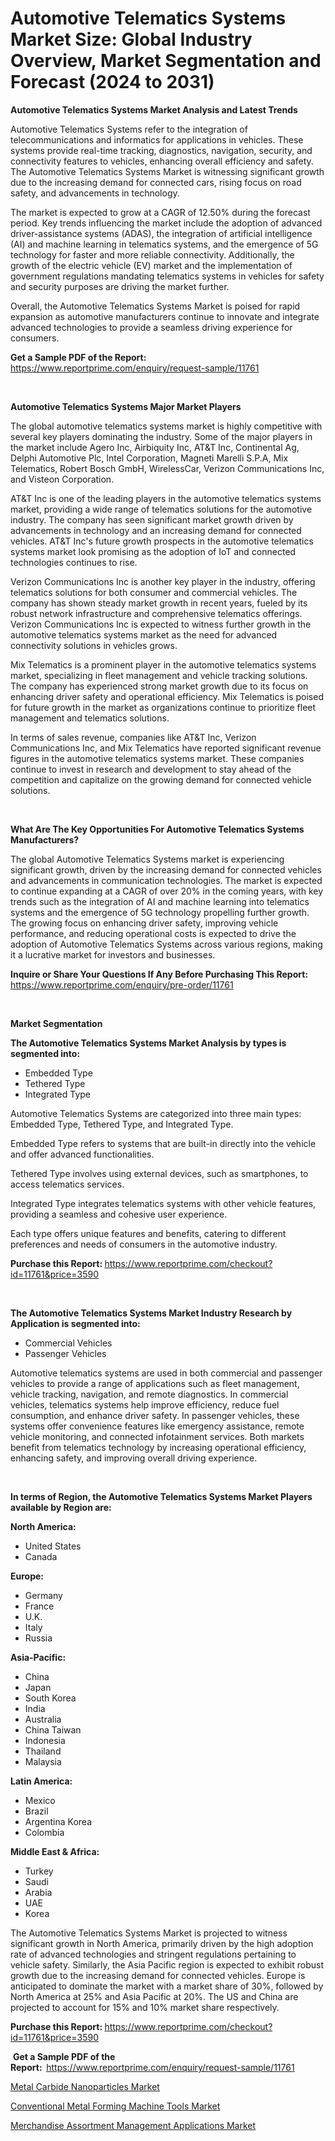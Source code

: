 <p><h1>Automotive Telematics Systems Market Size: Global Industry Overview, Market Segmentation and Forecast (2024 to 2031)</h1></p><p><strong>Automotive Telematics Systems Market Analysis and Latest Trends</strong></p>
<p><p>Automotive Telematics Systems refer to the integration of telecommunications and informatics for applications in vehicles. These systems provide real-time tracking, diagnostics, navigation, security, and connectivity features to vehicles, enhancing overall efficiency and safety. The Automotive Telematics Systems Market is witnessing significant growth due to the increasing demand for connected cars, rising focus on road safety, and advancements in technology. </p><p>The market is expected to grow at a CAGR of 12.50% during the forecast period. Key trends influencing the market include the adoption of advanced driver-assistance systems (ADAS), the integration of artificial intelligence (AI) and machine learning in telematics systems, and the emergence of 5G technology for faster and more reliable connectivity. Additionally, the growth of the electric vehicle (EV) market and the implementation of government regulations mandating telematics systems in vehicles for safety and security purposes are driving the market further.</p><p>Overall, the Automotive Telematics Systems Market is poised for rapid expansion as automotive manufacturers continue to innovate and integrate advanced technologies to provide a seamless driving experience for consumers.</p></p>
<p><strong>Get a Sample PDF of the Report:&nbsp;</strong> <a href="https://www.reportprime.com/enquiry/request-sample/11761">https://www.reportprime.com/enquiry/request-sample/11761</a></p>
<p>&nbsp;</p>
<p><strong>Automotive Telematics Systems Major Market Players</strong></p>
<p><p>The global automotive telematics systems market is highly competitive with several key players dominating the industry. Some of the major players in the market include Agero Inc, Airbiquity Inc, AT&T Inc, Continental Ag, Delphi Automotive Plc, Intel Corporation, Magneti Marelli S.P.A, Mix Telematics, Robert Bosch GmbH, WirelessCar, Verizon Communications Inc, and Visteon Corporation.</p><p>AT&T Inc is one of the leading players in the automotive telematics systems market, providing a wide range of telematics solutions for the automotive industry. The company has seen significant market growth driven by advancements in technology and an increasing demand for connected vehicles. AT&T Inc's future growth prospects in the automotive telematics systems market look promising as the adoption of IoT and connected technologies continues to rise.</p><p>Verizon Communications Inc is another key player in the industry, offering telematics solutions for both consumer and commercial vehicles. The company has shown steady market growth in recent years, fueled by its robust network infrastructure and comprehensive telematics offerings. Verizon Communications Inc is expected to witness further growth in the automotive telematics systems market as the need for advanced connectivity solutions in vehicles grows.</p><p>Mix Telematics is a prominent player in the automotive telematics systems market, specializing in fleet management and vehicle tracking solutions. The company has experienced strong market growth due to its focus on enhancing driver safety and operational efficiency. Mix Telematics is poised for future growth in the market as organizations continue to prioritize fleet management and telematics solutions.</p><p>In terms of sales revenue, companies like AT&T Inc, Verizon Communications Inc, and Mix Telematics have reported significant revenue figures in the automotive telematics systems market. These companies continue to invest in research and development to stay ahead of the competition and capitalize on the growing demand for connected vehicle solutions.</p></p>
<p>&nbsp;</p>
<p><strong>What Are The Key Opportunities For Automotive Telematics Systems Manufacturers?</strong></p>
<p><p>The global Automotive Telematics Systems market is experiencing significant growth, driven by the increasing demand for connected vehicles and advancements in communication technologies. The market is expected to continue expanding at a CAGR of over 20% in the coming years, with key trends such as the integration of AI and machine learning into telematics systems and the emergence of 5G technology propelling further growth. The growing focus on enhancing driver safety, improving vehicle performance, and reducing operational costs is expected to drive the adoption of Automotive Telematics Systems across various regions, making it a lucrative market for investors and businesses.</p></p>
<p><strong>Inquire or Share Your Questions If Any Before Purchasing This Report:</strong> <a href="https://www.reportprime.com/enquiry/pre-order/11761">https://www.reportprime.com/enquiry/pre-order/11761</a></p>
<p>&nbsp;</p>
<p><strong>Market Segmentation</strong></p>
<p><strong>The Automotive Telematics Systems Market Analysis by types is segmented into:</strong></p>
<p><ul><li>Embedded Type</li><li>Tethered Type</li><li>Integrated Type</li></ul></p>
<p><p>Automotive Telematics Systems are categorized into three main types: Embedded Type, Tethered Type, and Integrated Type. </p><p>Embedded Type refers to systems that are built-in directly into the vehicle and offer advanced functionalities. </p><p>Tethered Type involves using external devices, such as smartphones, to access telematics services. </p><p>Integrated Type integrates telematics systems with other vehicle features, providing a seamless and cohesive user experience. </p><p>Each type offers unique features and benefits, catering to different preferences and needs of consumers in the automotive industry.</p></p>
<p><strong>Purchase this Report:&nbsp;</strong><a href="https://www.reportprime.com/checkout?id=11761&price=3590">https://www.reportprime.com/checkout?id=11761&price=3590</a></p>
<p>&nbsp;</p>
<p><strong>The Automotive Telematics Systems Market Industry Research by Application is segmented into:</strong></p>
<p><ul><li>Commercial Vehicles</li><li>Passenger Vehicles</li></ul></p>
<p><p>Automotive telematics systems are used in both commercial and passenger vehicles to provide a range of applications such as fleet management, vehicle tracking, navigation, and remote diagnostics. In commercial vehicles, telematics systems help improve efficiency, reduce fuel consumption, and enhance driver safety. In passenger vehicles, these systems offer convenience features like emergency assistance, remote vehicle monitoring, and connected infotainment services. Both markets benefit from telematics technology by increasing operational efficiency, enhancing safety, and improving overall driving experience.</p></p>
<p>&nbsp;</p>
<p><strong>In terms of Region, the Automotive Telematics Systems Market Players available by Region are:</strong></p>
<p>
    <p> <strong> North America: </strong>
        <ul>
            <li>United States</li>
            <li>Canada</li>
        </ul>
        </p> 
    <p> <strong> Europe: </strong>
        <ul>
            <li>Germany</li>
            <li>France</li>
            <li>U.K.</li>
            <li>Italy</li>
            <li>Russia</li>
        </ul>
        </p> 
    <p> <strong> Asia-Pacific: </strong>
        <ul>
            <li>China</li>
            <li>Japan</li>
            <li>South Korea</li>
            <li>India</li>
            <li>Australia</li>
            <li>China Taiwan</li>
            <li>Indonesia</li>
            <li>Thailand</li>
            <li>Malaysia</li>
        </ul>
        </p> 
    <p> <strong> Latin America: </strong>
        <ul>
            <li>Mexico</li>
            <li>Brazil</li>
            <li>Argentina Korea</li>
            <li>Colombia</li>
        </ul>
        </p> 
    <p> <strong> Middle East & Africa: </strong>
        <ul>
            <li>Turkey</li>
            <li>Saudi</li>
            <li>Arabia</li>
            <li>UAE</li>
            <li>Korea</li>
        </ul>
    </p>
    </p>
<p><p>The Automotive Telematics Systems Market is projected to witness significant growth in North America, primarily driven by the high adoption rate of advanced technologies and stringent regulations pertaining to vehicle safety. Similarly, the Asia Pacific region is expected to exhibit robust growth due to the increasing demand for connected vehicles. Europe is anticipated to dominate the market with a market share of 30%, followed by North America at 25% and Asia Pacific at 20%. The US and China are projected to account for 15% and 10% market share respectively.</p></p>
<p><strong>Purchase this Report: </strong><a href="https://www.reportprime.com/checkout?id=11761&price=3590">https://www.reportprime.com/checkout?id=11761&price=3590</a></p>
<p>&nbsp;<strong>Get a Sample PDF of the Report:&nbsp;&nbsp;</strong><a href="https://www.reportprime.com/enquiry/request-sample/11761">https://www.reportprime.com/enquiry/request-sample/11761</a></p>
<p><strong></strong></p>
<p><p><a href="https://view.publitas.com/reportprime-1/metal-carbide-nanoparticles-market-size-market-share-and-global-market-analysis-report-2023-2030/">Metal Carbide Nanoparticles Market</a></p><p><a href="https://view.publitas.com/reportprime-1/conventional-metal-forming-machine-tools-market-size-growth-and-forecast-from-2023-2030/">Conventional Metal Forming Machine Tools Market</a></p><p><a href="https://view.publitas.com/reportprime-1/merchandise-assortment-management-applications-market-size-growth-and-forecast-from-2023-2030/">Merchandise Assortment Management Applications Market</a></p></p>